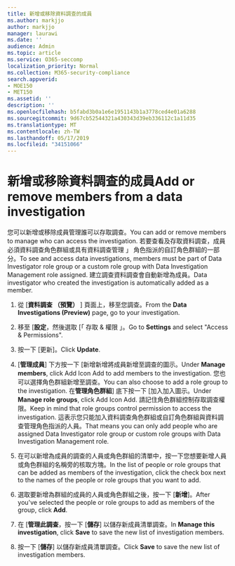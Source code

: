 ```yaml
---
title: 新增或移除資料調查的成員
ms.author: markjjo
author: markjjo
manager: laurawi
ms.date: ''
audience: Admin
ms.topic: article
ms.service: O365-seccomp
localization_priority: Normal
ms.collection: M365-security-compliance
search.appverid:
- MOE150
- MET150
ms.assetid: ''
description: ''
ms.openlocfilehash: b5fabd3b0a1e6e1951143b1a3778ced4e01a6288
ms.sourcegitcommit: 9d67cb52544321a430343d39eb336112c1a11d35
ms.translationtype: MT
ms.contentlocale: zh-TW
ms.lasthandoff: 05/17/2019
ms.locfileid: "34151066"
---
```

# <a name="add-or-remove-members-from-a-data-investigation"></a><span data-ttu-id="3d7de-102">新增或移除資料調查的成員</span><span class="sxs-lookup"><span data-stu-id="3d7de-102">Add or remove members from a data investigation</span></span>

<span data-ttu-id="3d7de-103">您可以新增或移除成員管理誰可以存取調查。</span><span class="sxs-lookup"><span data-stu-id="3d7de-103">You can add or remove members to manage who can access the investigation.</span></span> <span data-ttu-id="3d7de-104">若要查看及存取資料調查，成員必須資料調查角色群組或具有資料調查管理 」 角色指派的自訂角色群組的一部分。</span><span class="sxs-lookup"><span data-stu-id="3d7de-104">To see and access data investigations, members must be part of Data Investigator role group or a custom role group with Data Investigation Management role assigned.</span></span> <span data-ttu-id="3d7de-105">建立調查資料調查會自動新增為成員。</span><span class="sxs-lookup"><span data-stu-id="3d7de-105">Data investigator who created the investigation is automatically added as a member.</span></span>

1. <span data-ttu-id="3d7de-106">從 [**資料調查 （預覽）** ] 頁面上，移至您調查。</span><span class="sxs-lookup"><span data-stu-id="3d7de-106">From the **Data Investigations (Preview)** page, go to your investigation.</span></span>

2. <span data-ttu-id="3d7de-107">移至 [**設定**，然後選取 [「 存取 & 權限 」。</span><span class="sxs-lookup"><span data-stu-id="3d7de-107">Go to **Settings** and select "Access & Permissions".</span></span>
 
3. <span data-ttu-id="3d7de-108">按一下 [更新]。</span><span class="sxs-lookup"><span data-stu-id="3d7de-108">Click **Update**.</span></span>
 
4. <span data-ttu-id="3d7de-109">[**管理成員**] 下方按一下 [新增新增將成員新增至調查的圖示。</span><span class="sxs-lookup"><span data-stu-id="3d7de-109">Under **Manage members**, click Add Icon Add to add members to the investigation.</span></span> <span data-ttu-id="3d7de-110">您也可以選擇角色群組新增至調查。</span><span class="sxs-lookup"><span data-stu-id="3d7de-110">You can also choose to add a role group to the investigation.</span></span> <span data-ttu-id="3d7de-111">在**管理角色群組**] 底下按一下 [加入加入圖示。</span><span class="sxs-lookup"><span data-stu-id="3d7de-111">Under **Manage role groups**, click Add Icon Add.</span></span> 
     <span data-ttu-id="3d7de-112">請記住角色群組控制存取調查權限。</span><span class="sxs-lookup"><span data-stu-id="3d7de-112">Keep in mind that role groups control permission to access the investigation.</span></span> <span data-ttu-id="3d7de-113">這表示您只能加入資料調查角色群組或自訂角色群組與資料調查管理角色指派的人員。</span><span class="sxs-lookup"><span data-stu-id="3d7de-113">That means you can only add people who are assigned Data Investigator role group or custom role groups with Data Investigation Management role.</span></span>
 
5. <span data-ttu-id="3d7de-114">在可以新增為成員的調查的人員或角色群組的清單中，按一下您想要新增人員或角色群組的名稱旁的核取方塊。</span><span class="sxs-lookup"><span data-stu-id="3d7de-114">In the list of people or role groups that can be added as members of the investigation, click the check box next to the names of the people or role groups that you want to add.</span></span>

6. <span data-ttu-id="3d7de-115">選取要新增為群組的成員的人員或角色群組之後，按一下 [**新增**]。</span><span class="sxs-lookup"><span data-stu-id="3d7de-115">After you've selected the people or role groups to add as members of the group, click **Add**.</span></span>

7. <span data-ttu-id="3d7de-116">在 [**管理此調查**，按一下 [**儲存**] 以儲存新成員清單調查。</span><span class="sxs-lookup"><span data-stu-id="3d7de-116">In **Manage this investigation**, click **Save** to save the new list of investigation members.</span></span>

8. <span data-ttu-id="3d7de-117">按一下 [**儲存**] 以儲存新成員清單調查。</span><span class="sxs-lookup"><span data-stu-id="3d7de-117">Click **Save** to save the new list of investigation members.</span></span>
